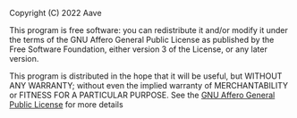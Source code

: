 Copyright (C) 2022 Aave

This program is free software: you can redistribute it and/or modify it under the terms of the GNU Affero General Public License as
published by the Free Software Foundation, either version 3 of the License, or any later version.

This program is distributed in the hope that it will be useful, but WITHOUT ANY WARRANTY; without even the implied warranty of
MERCHANTABILITY or FITNESS FOR A PARTICULAR PURPOSE. See the
[GNU Affero General Public License](https://www.gnu.org/licenses/agpl-3.0.en.html) for more details

